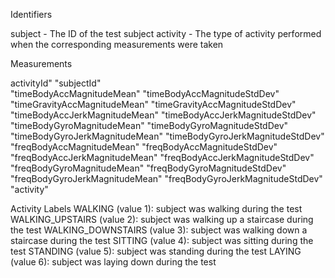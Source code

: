 Identifiers

subject - The ID of the test subject
activity - The type of activity performed when the corresponding measurements were taken

Measurements

activityId"                      "subjectId"                      
"timeBodyAccMagnitudeMean"        "timeBodyAccMagnitudeStdDev"     
"timeGravityAccMagnitudeMean"     "timeGravityAccMagnitudeStdDev"  
"timeBodyAccJerkMagnitudeMean"    "timeBodyAccJerkMagnitudeStdDev" 
"timeBodyGyroMagnitudeMean"       "timeBodyGyroMagnitudeStdDev"    
"timeBodyGyroJerkMagnitudeMean"   "timeBodyGyroJerkMagnitudeStdDev"
"freqBodyAccMagnitudeMean"        "freqBodyAccMagnitudeStdDev"     
"freqBodyAccJerkMagnitudeMean"    "freqBodyAccJerkMagnitudeStdDev" 
"freqBodyGyroMagnitudeMean"       "freqBodyGyroMagnitudeStdDev"    
"freqBodyGyroJerkMagnitudeMean"   "freqBodyGyroJerkMagnitudeStdDev"
"activity"                       

Activity Labels
WALKING (value 1): subject was walking during the test
WALKING_UPSTAIRS (value 2): subject was walking up a staircase during the test
WALKING_DOWNSTAIRS (value 3): subject was walking down a staircase during the test
SITTING (value 4): subject was sitting during the test
STANDING (value 5): subject was standing during the test
LAYING (value 6): subject was laying down during the test
